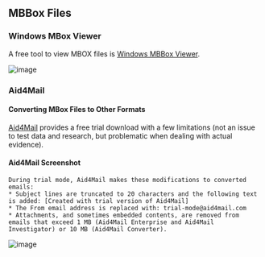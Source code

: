 ## MBBox Files

### Windows MBox Viewer

A free tool to view MBOX files is [Windows MBBox Viewer](https://sourceforge.net/projects/mbox-viewer/). 

![image](https://github.com/user-attachments/assets/60cd8a2d-5bef-46ee-b971-69c5425270fb)

### Aid4Mail

#### Converting MBox Files to Other Formats

[Aid4Mail](https://www.aid4mail.com/download-free-trial) provides a free trial download with a few limitations (not an issue to test data and research, but problematic when dealing with actual evidence). 

#### Aid4Mail Screenshot

```
During trial mode, Aid4Mail makes these modifications to converted emails:
* Subject lines are truncated to 20 characters and the following text is added: [Created with trial version of Aid4Mail]
* The From email address is replaced with: trial-mode@aid4mail.com
* Attachments, and sometimes embedded contents, are removed from emails that exceed 1 MB (Aid4Mail Enterprise and Aid4Mail Investigator) or 10 MB (Aid4Mail Converter).
```

![image](https://github.com/user-attachments/assets/15a16795-f05b-44e3-91ab-270cb6bf651e)
